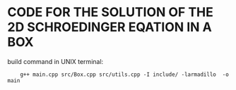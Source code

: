 # CODE FOR THE SOLUTION OF THE 2D SCHROEDINGER EQATION IN A BOX

build command in UNIX terminal:<br>

		g++ main.cpp src/Box.cpp src/utils.cpp -I include/ -larmadillo  -o main

